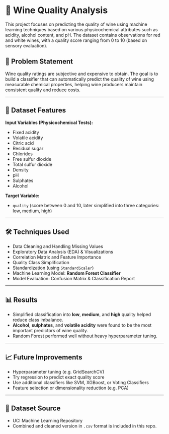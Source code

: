 # 🍷 Wine Quality Analysis

This project focuses on predicting the quality of wine using machine learning techniques based on various physicochemical attributes such as acidity, alcohol content, and pH. The dataset contains observations for red and white wines, with a quality score ranging from 0 to 10 (based on sensory evaluation).

## 📌 Problem Statement
Wine quality ratings are subjective and expensive to obtain. The goal is to build a classifier that can automatically predict the quality of wine using measurable chemical properties, helping wine producers maintain consistent quality and reduce costs.

---

## 📂 Dataset Features

**Input Variables (Physicochemical Tests):**
- Fixed acidity
- Volatile acidity
- Citric acid
- Residual sugar
- Chlorides
- Free sulfur dioxide
- Total sulfur dioxide
- Density
- pH
- Sulphates
- Alcohol

**Target Variable:**
- `quality` (score between 0 and 10, later simplified into three categories: low, medium, high)

---

## 🛠️ Techniques Used

- Data Cleaning and Handling Missing Values
- Exploratory Data Analysis (EDA) & Visualizations
- Correlation Matrix and Feature Importance
- Quality Class Simplification
- Standardization (using `StandardScaler`)
- Machine Learning Model: **Random Forest Classifier**
- Model Evaluation: Confusion Matrix & Classification Report

---

## 📊 Results

- Simplified classification into **low**, **medium**, and **high** quality helped reduce class imbalance.
- **Alcohol**, **sulphates**, and **volatile acidity** were found to be the most important predictors of wine quality.
- Random Forest performed well without heavy hyperparameter tuning.

---

## 📈 Future Improvements

- Hyperparameter tuning (e.g. GridSearchCV)
- Try regression to predict exact quality score
- Use additional classifiers like SVM, XGBoost, or Voting Classifiers
- Feature selection or dimensionality reduction (e.g. PCA)

---

## 💾 Dataset Source

- UCI Machine Learning Repository  
- Combined and cleaned version in `.csv` format is included in this repo.

